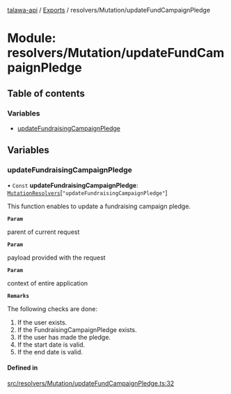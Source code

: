 [talawa-api](../README.md) / [Exports](../modules.md) / resolvers/Mutation/updateFundCampaignPledge

# Module: resolvers/Mutation/updateFundCampaignPledge

## Table of contents

### Variables

- [updateFundraisingCampaignPledge](resolvers_Mutation_updateFundCampaignPledge.md#updatefundraisingcampaignpledge)

## Variables

### updateFundraisingCampaignPledge

• `Const` **updateFundraisingCampaignPledge**: [`MutationResolvers`](types_generatedGraphQLTypes.md#mutationresolvers)[``"updateFundraisingCampaignPledge"``]

This function enables to update a fundraising campaign pledge.

**`Param`**

parent of current request

**`Param`**

payload provided with the request

**`Param`**

context of entire application

**`Remarks`**

The following checks are done:
1. If the user exists.
2. If the FundraisingCampaignPledge exists.
3. If the user has made the pledge.
4. If the start date is valid.
5. If the end date is valid.

#### Defined in

[src/resolvers/Mutation/updateFundCampaignPledge.ts:32](https://github.com/PalisadoesFoundation/talawa-api/blob/e919df4/src/resolvers/Mutation/updateFundCampaignPledge.ts#L32)
